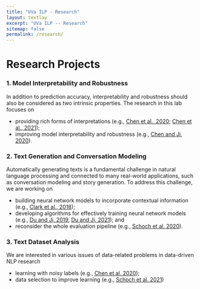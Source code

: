 ```yaml
---
title: "UVa ILP - Research"
layout: textlay
excerpt: "UVa ILP -- Research"
sitemap: false
permalink: /research/
---
```


# Research Projects


### 1. Model Interpretability and Robustness

In addition to prediction accuracy, interpretability and robustness should also be considered as two intrinsic properties. The research in this lab focuses on 

- providing rich forms of interpretations (e.g., [Chen et al., 2020](https://www.aclweb.org/anthology/2020.acl-main.494/); [Chen et al., 2021](https://www.aclweb.org/anthology/2021.naacl-main.306/));
- improving model interpretability and robustness (e.g., [Chen and Ji, 2020](https://www.aclweb.org/anthology/2020.emnlp-main.347/)).

### 2. Text Generation and Conversation Modeling

Automatically generating texts is a fundamental challenge in natural language processing and connected to many real-world applications, such as conversation modeling and story generation.
To address this challenge, we are working on 

- building neural network models to incorporate contextual information (e.g., [Clark et al., 2018](https://www.aclweb.org/anthology/N18-1204/));
- developing algorithms for effectively training neural network models (e.g., [Du and Ji, 2019](https://www.aclweb.org/anthology/D19-1619/), [Du and Ji, 2021](https://arxiv.org/abs/2109.01958)); and
- reconsider the whole evaluation pipeline (e.g., [Schoch et al. 2020](https://www.aclweb.org/anthology/2020.evalnlgeval-1.2/)).

### 3. Text Dataset Analysis

We are interested in various issues of data-related problems in data-driven NLP research

- learning with noisy labels (e.g., [Chen et al. 2020](https://aclanthology.org/2020.findings-emnlp.426/));
- data selection to improve learning (e.g., [Schoch et al. 2021](https://arxiv.org/abs/2108.07871))

<!-- Research project 1 -->
 
<!-- ## Research -->
 
<!-- ![]({{ site.url }}{{ site.baseurl }}/images/respic/research-1.jpg){: style="width: 300px; float: right; border: 10px"} -->

<!-- Research project 2 -->

<!-- ## Research -->

<!-- ![]({{ site.url }}{{ site.baseurl }}/images/respic/research-2.jpg){: style="width: 300px; float: left; border: 10px"} -->
